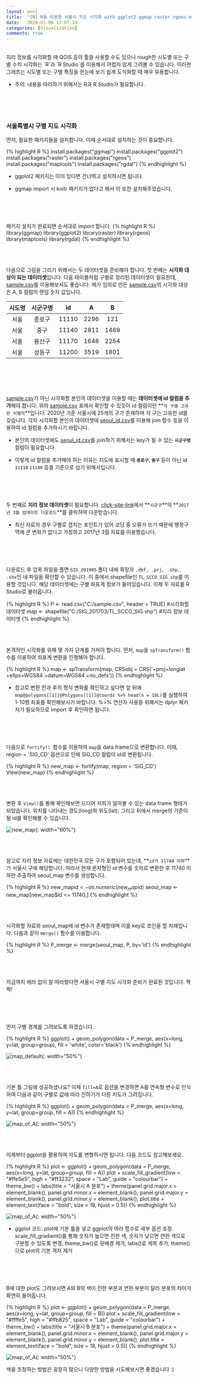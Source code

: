 ```yaml
---
layout: post
title:  "[R] R을 이용한 서울시 지도 시각화 with ggplot2 ggmap raster rgeos maptools rgdal packages"
date:   2020-03-06 13:07:19
categories: [Visualization]
comments: true
---
```

<br>
지리 정보를 시각화할 때 QGIS 등의 툴을 사용할 수도 있으나 rough한 시도별 또는 구별 수치 시각화는 `R`과 `R Studio`를 이용해서 어렵지 않게 그려볼 수 있습니다. 이러한 그래프는 시도별 또는 구별 특징을 한눈에 보기 쉽게 도식화할 때 매우 유용합니다.

* 주의: 내용을 따라하기 위해서는 R과 R Studio가 필요합니다.  
<br><br><br><br>

### 서울특별시 구별 지도 시각화  

먼저, 필요한 패키지들을 설치합니다. 이때 순서대로 설치하는 것이 중요합니다.

{% highlight R %}
install.packages("ggmap")
install.packages("ggplot2")
install.packages("raster")
install.packages("rgeos")
install.packages("maptools")
install.packages("rgdal")
{% endhighlight %}

* ggplot2 패키지는 이미 있다면 건너뛰고 설치하시면 됩니다.

* ggmap import 시 knitr 패키지가 없다고 해서 이 또한 설치해주었습니다.  
<br><br><br><br>

패키지 설치가 완료되면 순서대로 import 합니다.
{% highlight R %}
library(ggmap)
library(ggplot2)
library(raster)
library(rgeos)
library(maptools)
library(rgdal)
{% endhighlight %}  
<br><br><br>

다음으로 그림을 그리기 위해서는 두 데이터셋을 준비해야 합니다. 첫 번째는 **시각화 대상이 되는 데이터셋**입니다. 다음 테이블처럼 구별로 정리된 데이터셋이 필요한데, [sample.csv][sample-data]를 이용해보셔도 좋습니다. 제가 임의로 만든 [sample.csv][sample-data]의 시각화 대상은 A, B 컬럼의 랜덤 숫자 값입니다.  

| 시도명 | 시군구명 | id | A | B |
|:-:|:-:|:-:|:-:|:-:|
| 서울 | 종로구 | 11110 | 2296 | 121 |
| 서울 | 중구 | 11140 | 2811 | 1469 |
| 서울 | 용산구 | 11170 | 1648 | 2254 |
| 서울 | 성동구 | 11200 | 3519 | 1801 |

<!-- :---- 좌측정렬 / :---: 중앙정렬 / ----: 우측정렬 -->
<br><br><br><br>

[sample.csv][sample-data]가 아닌 시각화할 본인의 데이터셋을 이용할 때는 **데이터셋에 id 컬럼을 추가**해야 합니다. 위의 [sample.csv][sample-data] 표에서 확인할 수 있듯이 id 컬럼이란 **`각 구별 고유한 식별자`**입니다. 2020년 기준 서울시에 25개의 구가 존재하며 각 구는 고유한 id를 갖습니다. 각자 시각화할 본인의 데이터셋에 [seoul_id.csv][seoul-id]를 이용해 join 함수 등을 이용하여 id 컬럼을 추가하시기 바랍니다. 

* 본인의 데이터셋에도 [seoul_id.csv][seoul-id]를 join하기 위해서는 key가 될 수 있는 **`시군구명`** 컬럼이 필요합니다.

* 이렇게 id 컬럼을 추가해야 하는 이유는 지도에 표시할 때 **`종로구`**,  **`중구`** 등이 아닌 id `11110` `11140` 등을 기준으로 삼기 위해서입니다.  
<br><br><br><br>

두 번째로 **지리 정보 데이터셋**이 필요합니다. [click-site-link][site-link]에서 **`시군구`**의 **`2017년 3월 업데이트 다운로드`**를 클릭하여 다운받습니다.

* 최신 자료의 경우 구별로 겹치는 포인트가 있어 코딩 중 오류가 뜨기 때문에 행정구역에 큰 변화가 없다고 가정하고 2017년 3월 자료를 이용했습니다.  
<br><br><br><br>

다운로드 후 압축 파일을 풀면 `SIG_201905` 폴더 내에 확장자 `.dbf, .prj, .shp, .shx`인 네 파일을 확인할 수 있습니다. 이 중에서 shapefile인 `TL_SCCO_SIG.shp`를 이용할 것입니다. 해당 데이터셋에는 구별 좌표계 정보가 들어있습니다. 이제 두 자료를 R Studio로 불러옵니다.

{% highlight R %}
P <- read.csv("C:/sample.csv", header = TRUE) #시각화할 데이터셋
map <- shapefile("C:/SIG_201703/TL_SCCO_SIG.shp") #지리 정보 데이터셋
{% endhighlight %}  
<br><br><br>

본격적인 시각화를 위해 몇 가지 단계를 가쳐야 합니다. 먼저, `map`을 `spTransform()` 함수를 이용하여 좌표계 변환을 진행해야 합니다.

{% highlight R %}
map <- spTransform(map, CRSobj = CRS('+proj=longlat +ellps=WGS84 +datum=WGS84 +no_defs'))
{% endhighlight %}

* 참고로 변환 전과 후의 형식 변화를 확인하고 싶다면 앞 뒤에 `map@polygons[[1]]@Polygons[[1]]@coords %>% head(n = 10L)`를 실행하여 1-10행 좌표를 확인해보시기 바랍니다. %>% 연산자 사용을 위해서는 dplyr 패키지가 필요하므로 import 후 확인하면 됩니다.  
<br><br><br><br>

다음으로 `fortify() `함수를 이용하여 `map`을 data frame으로 변환합니다. 이때, region = 'SIG_CD' 옵션으로 인해 SIG_CD 컬럼이 id로 변환됩니다. 

{% highlight R %}
new_map <- fortify(map, region = 'SIG_CD')
View(new_map)
{% endhighlight %}  
<br><br><br>

변환 후 `View()`를 통해 확인해보면 드디어 저희가 알아볼 수 있는 data frame 형태가 되었습니다. 위치를 나타내는 경도(long)와 위도(lat), 그리고 뒤에서 merge의 기준이 될 id를 확인해볼 수 있습니다.

![new_map](/!contents_plot/2020-03-07-1.JPG){: width="60%"}  
<br><br><br>

참고로 지리 정보 자료에는 대한민국 모든 구가 포함되어 있는데, **`id가 11740 이하`**가 서울시 구에 해당합니다. 따라서 현재 문자형인 id 변수를 숫자로 변환한 후 11740 이하만 추출하여 seoul_map 변수를 생성합니다.

{% highlight R %}
new_map$id <- as.numeric(new_map$id)
seoul_map <- new_map[new_map$id <= 11740,]
{% endhighlight %}  
<br><br><br>

시각화할 자료와 seoul_map에 id 변수가 존재할테며 이를 key로 조인을 할 차례입니다. 다음과 같이 `merge()` 함수를 이용합니다.

{% highlight R %}
P_merge <- merge(seoul_map, P, by='id')
{% endhighlight %}  
<br><br><br>

지금까지 에러 없이 잘 따라왔다면 서울시 구별 지도 시각화 준비가 완료된 것입니다. 짝짝!  
<br><br><br><br>

먼저 구별 경계를 그려보도록 하겠습니다.

{% highlight R %}
ggplot() + geom_polygon(data = P_merge, aes(x=long, y=lat, group=group), fill = 'white', color='black')
{% endhighlight %}  

![map_default](/!contents_plot/2020-03-07-2.jpg){: width="50%"}  
<br><br><br>

기본 틀 그림에 성공하셨나요? 이제 `fill=A`로 옵션을 변경하면 A를 연속형 변수로 인식하여 다음과 같이 구별로 값에 따라 진하기가 다른 지도가 그려집니다.

{% highlight R %}
ggplot() + geom_polygon(data = P_merge, aes(x=long, y=lat, group=group, fill = A))
{% endhighlight %}  

![map_of_A](/!contents_plot/2020-03-07-3.jpg){: width="50%"}  
<br><br><br>

이제부터 ggplot을 활용하여 지도를 변형하시면 됩니다. 다음 코드도 참고해보세요.

{% highlight R %}
plot <- ggplot() + geom_polygon(data = P_merge, aes(x=long, y=lat, group=group, fill = A))
plot + scale_fill_gradient(low = "#ffe5e5", high = "#ff3232", space = "Lab", guide = "colourbar") 
     + theme_bw() + labs(title = "서울시 A 분포") 
     + theme(panel.grid.major.x = element_blank(), panel.grid.minor.x = element_blank(), panel.grid.major.y = element_blank(), panel.grid.minor.y = element_blank(), plot.title = element_text(face = "bold", size = 18, hjust = 0.5))
{% endhighlight %}  

![map_of_A](/!contents_plot/2020-03-07-4.jpg){: width="50%"}  

* ggplot 코드: plot에 기본 틀을 넣고 ggplot의 여러 함수로 세부 옵션 조정. scale_fill_gradient()를 통해 숫자가 높으면 진한 색, 숫자가 낮으면 연한 색으로 구분할 수 있도록 변경, theme_bw()로 뒷배경 제거, labs()로 제목 추가, theme()으로 plot의 기본 격자 제거  
<br><br><br><br>

B에 대한 plot도 그려보시면 A와 B의 색이 진한 부분과 연한 부분이 달라 분포의 차이가 확연히 들어옵니다.

{% highlight R %}
plot <- ggplot() + geom_polygon(data = P_merge, aes(x=long, y=lat, group=group, fill = B))
plot + scale_fill_gradient(low = "#ffffe5", high = "#ffb825", space = "Lab", guide = "colourbar") 
     + theme_bw() + labs(title = "서울시 B 분포") 
     + theme(panel.grid.major.x = element_blank(), panel.grid.minor.x = element_blank(), panel.grid.major.y = element_blank(), panel.grid.minor.y = element_blank(), plot.title = element_text(face = "bold", size = 18, hjust = 0.5))
{% endhighlight %}  

![map_of_A](/!contents_plot/2020-03-07-5.jpg){: width="50%"}  

색을 조정하는 방법은 굉장히 많으니 다양한 방법을 시도해보시면 좋겠습니다 :)

[sample-data]: https://drive.google.com/file/d/1UjC1fHypBDnZDdUV-BuPffuggL6jL9Dw/view?usp=sharing
[seoul-id]: https://drive.google.com/file/d/1YSXQkCXeh9nDOCG_QW4agPaQPwc2cDVc/view?usp=sharing
[site-link]: http://www.gisdeveloper.co.kr/?p=2332